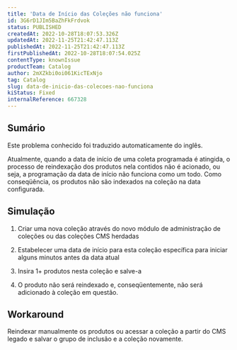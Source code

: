 ```yaml
---
title: 'Data de Início das Coleções não funciona'
id: 3G6rD1JIm5BaZhFkFrdvok
status: PUBLISHED
createdAt: 2022-10-28T18:07:53.326Z
updatedAt: 2022-11-25T21:42:47.113Z
publishedAt: 2022-11-25T21:42:47.113Z
firstPublishedAt: 2022-10-28T18:07:54.025Z
contentType: knownIssue
productTeam: Catalog
author: 2mXZkbi0oi061KicTExNjo
tag: Catalog
slug: data-de-inicio-das-colecoes-nao-funciona
kiStatus: Fixed
internalReference: 667328
---
```


## Sumário

<div class="alert alert-info">
  <p>Este problema conhecido foi traduzido automaticamente do inglês.</p>
</div>


Atualmente, quando a data de início de uma coleta programada é atingida, o processo de reindexação dos produtos nela contidos não é acionado, ou seja, a programação da data de início não funciona como um todo. Como conseqüência, os produtos não são indexados na coleção na data configurada.



## Simulação


1) Criar uma nova coleção através do novo módulo de administração de coleções ou das coleções CMS herdadas

2) Estabelecer uma data de início para esta coleção específica para iniciar alguns minutos antes da data atual

3) Insira 1+ produtos nesta coleção e salve-a

4) O produto não será reindexado e, conseqüentemente, não será adicionado à coleção em questão.




## Workaround


Reindexar manualmente os produtos ou acessar a coleção a partir do CMS legado e salvar o grupo de inclusão e a coleção novamente.

